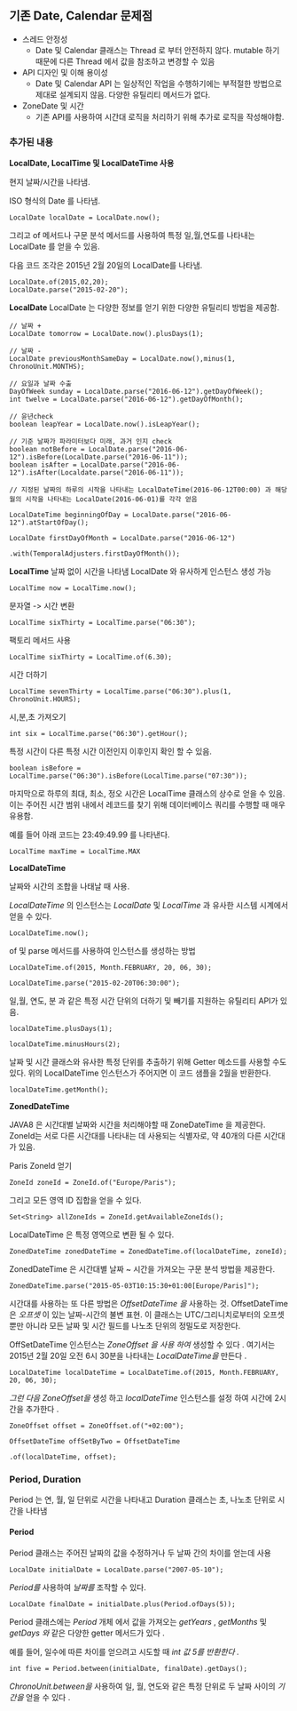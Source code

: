 ## 기존 Date, Calendar 문제점
* 스레드 안정성
	* Date 및 Calendar 클래스는 Thread 로 부터 안전하지 않다. mutable 하기 때문에 다른 Thread 에서 값을 참조하고 변경할 수 있음
* API 디자인 및 이해 용이성
	* Date 및 Calendar API 는 일상적인 작업을 수행하기에는 부적절한 방법으로 제대로 설계되지 않음. 다양한 유틸리티 메서드가 없다.
* ZoneDate 및 시간
	* 기존 API를 사용하여 시간대 로직을 처리하기 위해 추가로 로직을 작성해야함.

### 추가된 내용

**LocalDate, LocalTime 및 LocalDateTime 사용**

현지 날짜/시간을 나타냄.

ISO 형식의 Date 를 나타냄.
```
LocalDate localDate = LocalDate.now();
```

그리고 of 메서드나 구문 분석 메서드를 사용하여 특정 일,월,연도를 나타내는 LocalDate 를 얻을 수 있음.

다음 코드 조각은 2015년 2월 20일의 LocalDate를 나타냄.
```
LocalDate.of(2015,02,20);
LocalDate.parse("2015-02-20");
```

**LocalDate**
LocalDate 는 다양한 정보를 얻기 위한 다양한 유틸리티 방법을 제공함.
```
// 날짜 +
LocalDate tomorrow = LocalDate.now().plusDays(1);

// 날짜 -
LocalDate previousMonthSameDay = LocalDate.now(),minus(1, ChronoUnit.MONTHS);

// 요일과 날짜 수출
DayOfWeek sunday = LocalDate.parse("2016-06-12").getDayOfWeek();
int twelve = LocalDate.parse("2016-06-12").getDayOfMonth();

// 윤년check
boolean leapYear = LocalDate.now().isLeapYear();

// 기준 날짜가 파라미터보다 미래, 과거 인지 check
boolean notBefore = LocalDate.parse("2016-06-12").isBefore(LocalDate.parse("2016-06-11"));
boolean isAfter = LocalDate.parse("2016-06-12").isAfter(Localdate.parse("2016-06-11"));

// 지정된 날짜의 하루의 시작을 나타내는 LocalDateTime(2016-06-12T00:00) 과 해당 월의 시작을 나타내는 LocalDate(2016-06-01)를 각각 얻음

LocalDateTime beginningOfDay = LocalDate.parse("2016-06-12").atStartOfDay();

LocalDate firstDayOfMonth = LocalDate.parse("2016-06-12")

.with(TemporalAdjusters.firstDayOfMonth());
```

 **LocalTime**
 날짜 없이 시간을 나타냄
 LocalDate 와 유사하게 인스턴스 생성 가능
 ```
 LocalTime now = LocalTime.now();
```

문자열 -> 시간 변환
```
LocalTime sixThirty = LocalTime.parse("06:30");
```

팩토리 메서드 사용
```
LocalTime sixThirty = LocalTime.of(6.30);
```

시간 더하기
```
LocalTime sevenThirty = LocalTime.parse("06:30").plus(1, ChronoUnit.HOURS);
```

시,분,초 가져오기
```
int six = LocalTime.parse("06:30").getHour();
```

특정 시간이 다른 특정 시간 이전인지 이후인지 확인 할 수 있음.
```
boolean isBefore = LocalTime.parse("06:30").isBefore(LocalTime.parse("07:30"));
```

마지막으로 하루의 최대, 최소, 정오 시간은 LocalTime 클래스의 상수로 얻을 수 있음. 이는 주어진 시간 범위 내에서 레코드를 찾기 위해 데이터베이스 쿼리를 수행할 때 매우 유용함.

예를 들어 아래 코드는 23:49:49.99 를 나타낸다.
```
LocalTime maxTime = LocalTime.MAX
```

**LocalDateTime**

날짜와 시간의 조합을 나태날 때 사용.

_LocalDateTime_ 의 인스턴스는 _LocalDate_ 및 _LocalTime_ 과 유사한 시스템 시계에서 얻을 수 있다.

```
LocalDateTime.now();
```

of 및 parse 메서드를 사용하여 인스턴스를 생성하는 방법
```
LocalDateTime.of(2015, Month.FEBRUARY, 20, 06, 30);

LocalDateTime.parse("2015-02-20T06:30:00");
```

일,월, 연도, 분 과 같은 특정 시간 단위의 더하기 및 빼기를 지원하는 유틸리티 API가 있음.
```
localDateTime.plusDays(1);

localDateTime.minusHours(2);
```

날짜 및 시간 클래스와 유사한 특정 단위를 추출하기 위해 Getter 메소드를 사용할 수도 있다. 위의 LocalDateTime 인스턴스가 주어지면 이 코드 샘플을 2월을 반환한다.
```
localDateTime.getMonth();
```

**ZonedDateTime**

JAVA8 은 시간대별 날짜와 시간을 처리해야할 때 ZoneDateTime 을 제공한다. ZoneId는 서로 다른 시간대를 나타내는 데 사용되는 식별자로, 약 40개의 다른 시간대가 있음.

Paris ZoneId 얻기
```
ZoneId zoneId = ZoneId.of("Europe/Paris");
```
그리고 모든 영역 ID 집합을 얻을 수 있다.
```
Set<String> allZoneIds = ZoneId.getAvailableZoneIds();
```
LocalDateTime 은 특정 영역으로 변환 될 수 있다.
```
ZonedDateTime zonedDateTime = ZonedDateTime.of(localDateTime, zoneId);
```
ZonedDateTime 은 시간대별 날짜 ~ 시간을 가져오는 구문 분석 방법을 제공한다.
```
ZonedDateTime.parse("2015-05-03T10:15:30+01:00[Europe/Paris]");
```
시간대를 사용하는 또 다른 방법은 _OffsetDateTime 을_ 사용하는 것. OffsetDateTime은 _오프셋_ 이 있는 날짜-시간의 불변 표현. 이 클래스는 UTC/그리니치로부터의 오프셋뿐만 아니라 모든 날짜 및 시간 필드를 나노초 단위의 정밀도로 저장한다.

OffSetDateTime 인스턴스는 _ZoneOffset 을 사용 하여_ 생성할 수 있다 . 여기서는 2015년 2월 20일 오전 6시 30분을 나타내는 _LocalDateTime을_ 만든다 .

```
LocalDateTime localDateTime = LocalDateTime.of(2015, Month.FEBRUARY, 20, 06, 30);
```

_그런 다음 ZoneOffset을_ 생성 하고 _localDateTime_ 인스턴스를 설정 하여 시간에 2시간을 추가한다 .
```
ZoneOffset offset = ZoneOffset.of("+02:00");

OffsetDateTime offSetByTwo = OffsetDateTime

.of(localDateTime, offset);
```

### Period, Duration

Period 는 연, 월, 일 단위로 시간을 나타내고 Duration 클래스는 초, 나노초 단위로 시간을 나타냄

#### Period

Period 클래스는 주어진 날짜의 값을 수정하거나 두 날짜 간의 차이를 얻는데 사용
```
LocalDate initialDate = LocalDate.parse("2007-05-10");
```

_Period를_ 사용하여 _날짜를_ 조작할 수 있다.
```
LocalDate finalDate = initialDate.plus(Period.ofDays(5));
```

Period 클래스에는 _Period_ 개체 에서 값을 가져오는 _getYears_ , _getMonths_ 및 _getDays 와_ 같은 다양한 getter 메서드가 있다 .

예를 들어, 일수에 따른 차이를 얻으려고 시도할 때 _int 값 5를 반환한다 ._

```
int five = Period.between(initialDate, finalDate).getDays();
```

_ChronoUnit.between을_ 사용하여 일, 월, 연도와 같은 특정 단위로 두 날짜 사이의 _기간을_ 얻을 수 있다 .
